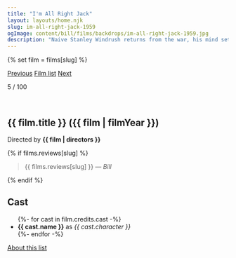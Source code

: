 ```yaml
---
title: "I'm All Right Jack"
layout: layouts/home.njk
slug: im-all-right-jack-1959
ogImage: content/bill/films/backdrops/im-all-right-jack-1959.jpg
description: "Naive Stanley Windrush returns from the war, his mind set on a successful career in business. Much to his own dismay, he soon finds he has to start from the bottom and work his way up, and also that the management as well as the trade union use him as a tool in their fight for power."
---
```


{% set film = films[slug] %}

<nav class="films">
  <a class="prev" href="../north-by-northwest-1959">Previous</a>
  <a href="../">Film list</a>
  <a class="next" href="../la-dolce-vita-1960">Next</a>
</nav>

<p>5 / 100</p>

<article class="film">
  <div class="backdrop-and-poster">
    <img class="poster" src="../films/posters/{{ slug }}.jpg" alt="">
    <img class="backdrop" src="../films/backdrops/{{ slug }}.jpg" alt="">
  </div>

  <h1>{{ film.title }} ({{ film | filmYear }})</h1>

  

  <p class="director">
    Directed by <strong>{{ film | directors }}</strong>
  </p>

  {% if films.reviews[slug] %}
    <blockquote> 
      {{ films.reviews[slug] }} <em>— Bill</em>
    </blockquote> 
  {% endif %}

  <h2>
    Cast
  </h2>
  <ul>
    {%- for cast in film.credits.cast -%}
      <li>
        <strong>{{ cast.name }}</strong> as <em>{{ cast.character }}</em>
      </li>
    {%- endfor -%}
  </ul>
</article>
<footer>
  <a href="../about">About this list</a>
</footer>
